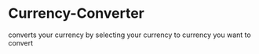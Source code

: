 # Currency-Converter
converts your currency by selecting your currency to currency you want to convert
